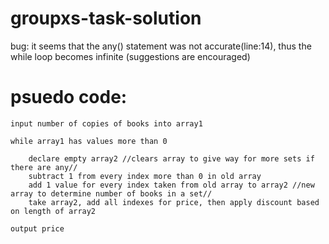 # groupxs-task-solution
bug: it seems that the any() statement was not accurate(line:14), thus the while loop becomes infinite
(suggestions are encouraged)

# psuedo code:

	input number of copies of books into array1

	while array1 has values more than 0   

		declare empty array2 //clears array to give way for more sets if there are any//
		subtract 1 from every index more than 0 in old array
		add 1 value for every index taken from old array to array2 //new array to determine number of books in a set//
		take array2, add all indexes for price, then apply discount based on length of array2
	
	output price

